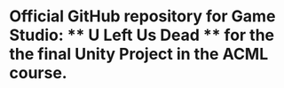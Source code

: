 # Official GitHub repository for Game Studio: ** U Left Us Dead ** for the the final Unity Project in the ACML course.